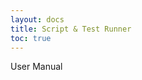 ```yaml
---
layout: docs
title: Script & Test Runner
toc: true
---
```


<div class="note unreleased">
  <p>User Manual</p>
</div>
